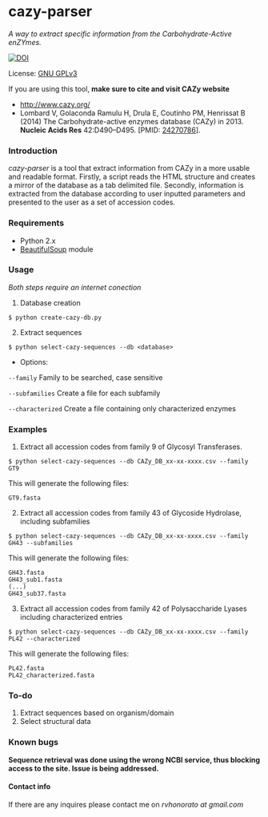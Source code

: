 # cazy-parser
*A way to extract specific information from the Carbohydrate-Active enZYmes.*

[![DOI](https://zenodo.org/badge/23946/rodrigovrgs/cazy-parser.svg)](https://zenodo.org/badge/latestdoi/23946/rodrigovrgs/cazy-parser)

License: [GNU GPLv3](https://www.gnu.org/licenses/gpl-3.0.html)

If you are using this tool, **make sure to cite and visit CAZy website**

* http://www.cazy.org/
* Lombard V, Golaconda Ramulu H, Drula E, Coutinho PM, Henrissat B (2014) The Carbohydrate-active enzymes database (CAZy) in 2013. **Nucleic Acids Res** 42:D490–D495. [PMID: [24270786](http://www.ncbi.nlm.nih.gov/sites/entrez?db=pubmed&cmd=search&term=24270786)].

### Introduction
 *cazy-parser* is a tool that extract information from CAZy in a more usable and readable format. Firstly, a script reads the HTML structure and creates a mirror of the database as a tab delimited file. Secondly, information is extracted from the database according to user inputted parameters and presented to the user as a set of accession codes.

### Requirements

* Python 2.x
* [BeautifulSoup](https://www.crummy.com/software/BeautifulSoup/) module

### Usage

*Both steps require an internet conection*

1) Database creation

`$ python create-cazy-db.py`

2) Extract sequences

`$ python select-cazy-sequences --db <database>`
* Options:

`--family` Family to be searched, case sensitive

`--subfamilies` Create a file for each subfamily

`--characterized` Create a file containing only characterized enzymes

### Examples

1) Extract all accession codes from family 9 of Glycosyl Transferases.

`$ python select-cazy-sequences --db CAZy_DB_xx-xx-xxxx.csv --family GT9`

This will generate the following files:
```
GT9.fasta
```

2) Extract all accession codes from family 43 of Glycoside Hydrolase, including subfamilies

`$ python select-cazy-sequences --db CAZy_DB_xx-xx-xxxx.csv --family GH43 --subfamilies`

This will generate the following files:

```
GH43.fasta
GH43_sub1.fasta
(...)
GH43_sub37.fasta
```

3) Extract all accession codes from family 42 of Polysaccharide Lyases including characterized entries

`$ python select-cazy-sequences --db CAZy_DB_xx-xx-xxxx.csv --family PL42 --characterized`

This will generate the following files:

```
PL42.fasta
PL42_characterized.fasta
```

### To-do

1. Extract sequences based on organism/domain
2. Select structural data

### Known bugs

**Sequence retrieval was done using the wrong NCBI service, thus blocking access to the site. Issue is being addressed.**

#### Contact info

If there are any inquires please contact me on *rvhonorato at gmail.com*
